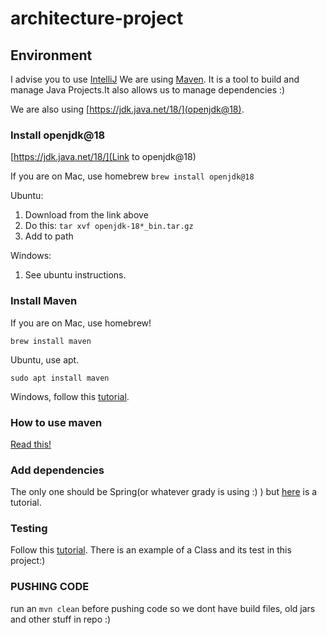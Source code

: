 # architecture-project

## Environment
I advise you to use [IntelliJ](https://www.jetbrains.com/idea/)
We are using [Maven](https://maven.apache.org/what-is-maven.html). It is a tool to build and manage Java Projects.It also allows us to manage dependencies :)

We are also using [https://jdk.java.net/18/](openjdk@18).

### Install openjdk@18
[https://jdk.java.net/18/](Link to openjdk@18)

If you are on Mac, use homebrew
`
brew install openjdk@18
`

Ubuntu:
1) Download from the link above
2) Do this:
`
tar xvf openjdk-18*_bin.tar.gz
`
3) Add to path 

Windows:
1) See ubuntu instructions.

### Install Maven
If you are on Mac, use homebrew!

`
brew install maven
`

Ubuntu, use apt.

`sudo apt install maven`



Windows, follow this [tutorial](https://maven.apache.org/install.html). 

### How to use maven
[Read this!](https://maven.apache.org/guides/getting-started/maven-in-five-minutes.html)

### Add dependencies
The only one should be Spring(or whatever grady is using :) ) but [here](https://www.jetbrains.com/help/idea/work-with-maven-dependencies.html#generate_maven_dependency) is a tutorial.


### Testing
Follow this [tutorial](https://www.jetbrains.com/help/idea/junit.html). 
There is an example of a Class and its test in this project:)

### PUSHING CODE
run an `mvn clean` before pushing code so we dont have build files, old jars and other stuff in repo :)